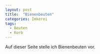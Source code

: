 ```yaml
---
layout: post
title:  "Bienenbeuten"
categories: Imkerei
tags:
  - Beuten
  - Korb
---
```

Auf dieser Seite stelle ich Bienenbeuten vor.